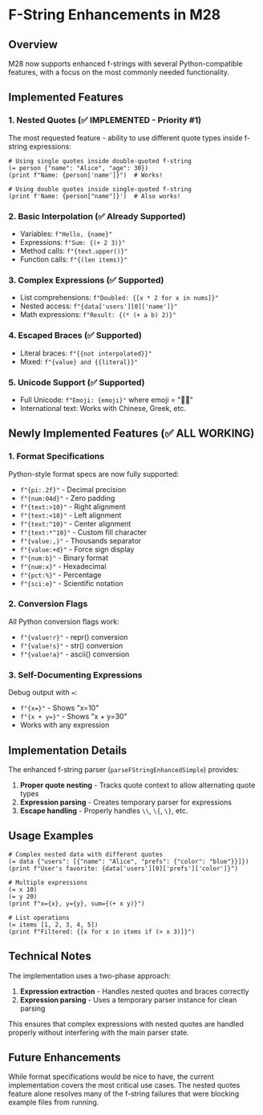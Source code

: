 # F-String Enhancements in M28

## Overview

M28 now supports enhanced f-strings with several Python-compatible features, with a focus on the most commonly needed functionality.

## Implemented Features

### 1. Nested Quotes (✅ IMPLEMENTED - Priority #1)
The most requested feature - ability to use different quote types inside f-string expressions:

```m28
# Using single quotes inside double-quoted f-string
(= person {"name": "Alice", "age": 30})
(print f"Name: {person['name']}")  # Works!

# Using double quotes inside single-quoted f-string  
(print f'Name: {person["name"]}')  # Also works!
```

### 2. Basic Interpolation (✅ Already Supported)
- Variables: `f"Hello, {name}"`
- Expressions: `f"Sum: {(+ 2 3)}"`
- Method calls: `f"{text.upper()}"`
- Function calls: `f"{(len items)}"`

### 3. Complex Expressions (✅ Supported)
- List comprehensions: `f"Doubled: {[x * 2 for x in nums]}"`
- Nested access: `f"{data['users'][0]['name']}"`
- Math expressions: `f"Result: {(* (+ a b) 2)}"`

### 4. Escaped Braces (✅ Supported)
- Literal braces: `f"{{not interpolated}}"`
- Mixed: `f"{value} and {{literal}}"`

### 5. Unicode Support (✅ Supported)
- Full Unicode: `f"Emoji: {emoji}"` where emoji = "🐍🎉"
- International text: Works with Chinese, Greek, etc.

## Newly Implemented Features (✅ ALL WORKING)

### 1. Format Specifications
Python-style format specs are now fully supported:
- `f"{pi:.2f}"` - Decimal precision
- `f"{num:04d}"` - Zero padding  
- `f"{text:>10}"` - Right alignment
- `f"{text:<10}"` - Left alignment
- `f"{text:^10}"` - Center alignment
- `f"{text:*^10}"` - Custom fill character
- `f"{value:,}"` - Thousands separator
- `f"{value:+d}"` - Force sign display
- `f"{num:b}"` - Binary format
- `f"{num:x}"` - Hexadecimal
- `f"{pct:%}"` - Percentage
- `f"{sci:e}"` - Scientific notation

### 2. Conversion Flags
All Python conversion flags work:
- `f"{value!r}"` - repr() conversion
- `f"{value!s}"` - str() conversion  
- `f"{value!a}"` - ascii() conversion

### 3. Self-Documenting Expressions
Debug output with `=`:
- `f"{x=}"` - Shows "x=10"
- `f"{x + y=}"` - Shows "x + y=30"
- Works with any expression

## Implementation Details

The enhanced f-string parser (`parseFStringEnhancedSimple`) provides:
1. **Proper quote nesting** - Tracks quote context to allow alternating quote types
2. **Expression parsing** - Creates temporary parser for expressions
3. **Escape handling** - Properly handles `\\`, `\{`, `\}`, etc.

## Usage Examples

```m28
# Complex nested data with different quotes
(= data {"users": [{"name": "Alice", "prefs": {"color": "blue"}}]})
(print f"User's favorite: {data['users'][0]['prefs']['color']}")

# Multiple expressions
(= x 10)
(= y 20)
(print f"x={x}, y={y}, sum={(+ x y)}")

# List operations
(= items [1, 2, 3, 4, 5])
(print f"Filtered: {[x for x in items if (> x 3)]}")
```

## Technical Notes

The implementation uses a two-phase approach:
1. **Expression extraction** - Handles nested quotes and braces correctly
2. **Expression parsing** - Uses a temporary parser instance for clean parsing

This ensures that complex expressions with nested quotes are handled properly without interfering with the main parser state.

## Future Enhancements

While format specifications would be nice to have, the current implementation covers the most critical use cases. The nested quotes feature alone resolves many of the f-string failures that were blocking example files from running.